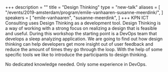 +++
description = ""
title = "Design Thinking"
type = "new-talk"
aliases = [
        "/events/2019-amsterdam/program/emile-vanhaaren-susanne-meerdink/",
]
speakers = [
        "emile-vanhaaren",
        "susanne-meerdink",
]
+++
KPN ICT Consulting uses Design Thinking as a development tool. Design Thinking is a way of working with a strong focus on realizing a design that is feasible and useful. During this workshop the starting point is a DevOps team that develops a sleep analyzing application. We are going to find out how design thinking can help developers get more insight out of user feedback and reduce the amount of times they go through the loop. With the help of some specific tools we like to introduce the participants to design thinking.

No dedicated knowledge needed. Only some experience in DevOps.